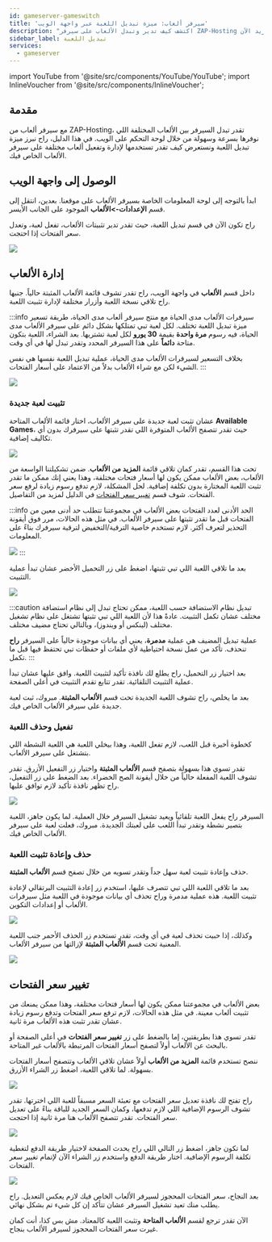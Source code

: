 ```yaml
---
id: gameserver-gameswitch
title: 'سيرفر ألعاب: ميزة تبديل اللعبة عبر واجهة الويب'
description: "اكتشف كيف تدير وتبدل الألعاب على سيرفر ZAP-Hosting الخاص بك بسهولة لتخصيص تجربة اللعب بسلاسة → تعلّم المزيد الآن"
sidebar_label: تبديل اللعبة
services:
  - gameserver
---
```



import YouTube from '@site/src/components/YouTube/YouTube';
import InlineVoucher from '@site/src/components/InlineVoucher';

## مقدمة

مع سيرفر ألعاب من ZAP-Hosting، تقدر تبدل السيرفر بين الألعاب المختلفة اللي نوفرها بسرعة وسهولة من خلال لوحة التحكم على الويب. في هذا الدليل، راح نبرز ميزة تبديل اللعبة ونستعرض كيف تقدر تستخدمها لإدارة وتفعيل ألعاب مختلفة على سيرفر الألعاب الخاص فيك.

<YouTube videoId="nmPd4OsEEvc" imageSrc="https://screensaver01.zap-hosting.com/index.php/s/egQo23DdptPw4qm/preview" title="كيفية استخدام ميزة تبديل اللعبة على ZAP-Hosting" description="تحس إنك تفهم أفضل لما تشوف الأشياء على أرض الواقع؟ إحنا معاك! غص في الفيديو اللي يشرح كل شيء بطريقة سهلة. سواء كنت مستعجل أو تحب تستوعب المعلومات بأكثر طريقة ممتعة!"/>


<InlineVoucher />

## الوصول إلى واجهة الويب

ابدأ بالتوجه إلى لوحة المعلومات الخاصة بسيرفر الألعاب على موقعنا. بعدين، انتقل إلى قسم **الإعدادات->الألعاب** الموجود على الجانب الأيسر.

راح تكون الآن في قسم تبديل اللعبة، حيث تقدر تدير تثبيتات الألعاب، تفعل لعبة، وتعدل سعر الفتحات إذا احتجت.

![](https://screensaver01.zap-hosting.com/index.php/s/NT6d4f7iZa62iPf/preview)

## إدارة الألعاب

داخل قسم **الألعاب** في واجهة الويب، راح تقدر تشوف قائمة الألعاب المثبتة حالياً. جنبها راح تلاقي نسخة اللعبة وأزرار مختلفة لإدارة تثبيت اللعبة.

:::info سيرفرات الألعاب مدى الحياة
مع منتج سيرفر ألعاب مدى الحياة، طريقة تسعير ميزة تبديل اللعبة تختلف. لكل لعبة تبي تمتلكها بشكل دائم على سيرفر الألعاب مدى الحياة، فيه رسوم **مرة واحدة** بقيمة **30 يورو** لكل لعبة تشتريها. بعد الشراء، اللعبة بتكون متاحة **دائماً** على هذا السيرفر المحدد وتقدر تبدل لها في أي وقت.

بخلاف التسعير لسيرفرات الألعاب مدى الحياة، عملية تبديل اللعبة نفسها هي نفس الشيء لكن مع شراء الألعاب بدلاً من الاعتماد على أسعار الفتحات.
:::

![](https://screensaver01.zap-hosting.com/index.php/s/JJfYoRSi3M26qbc/preview)

### تثبيت لعبة جديدة

عشان تثبت لعبة جديدة على سيرفر الألعاب، اختار قائمة الألعاب المتاحة **Available Games**، حيث تقدر تتصفح الألعاب المتوفرة اللي تقدر تثبتها على سيرفرك بدون أي تكاليف إضافية.

![](https://screensaver01.zap-hosting.com/index.php/s/iN7rNje3zaBPMgf/preview)

تحت هذا القسم، تقدر كمان تلاقي قائمة **المزيد من الألعاب**. ضمن تشكيلتنا الواسعة من الألعاب، بعض الألعاب ممكن يكون لها أسعار فتحات مختلفة، وهذا يعني إنك ممكن ما تقدر تثبت اللعبة المختارة بدون تكلفة إضافية. لحل المشكلة، لازم تدفع رسوم زيادة لرفع سعر الفتحات. شوف قسم [تغيير سعر الفتحات](#change-slot-price) في الدليل لمزيد من التفاصيل.

:::info الحد الأدنى لعدد الفتحات
بعض الألعاب في مجموعتنا تتطلب حد أدنى معين من الفتحات قبل ما تقدر تثبتها على سيرفر الألعاب. في مثل هذه الحالات، مرر فوق أيقونة التحذير لتعرف أكثر. لازم تستخدم خاصية الترقية/التخفيض لترقية سيرفرك بناءً على المعلومات.

![](https://screensaver01.zap-hosting.com/index.php/s/AfAonXCqmLFDyay/preview)
:::

بعد ما تلاقي اللعبة اللي تبي تثبتها، اضغط على زر التحميل الأخضر عشان تبدأ عملية التثبيت.

![](https://screensaver01.zap-hosting.com/index.php/s/EjCQK6WYac7Ejfr/preview)

:::caution تبديل نظام الاستضافة
حسب اللعبة، ممكن تحتاج تبدل إلى نظام استضافة مختلف عشان تكمل التثبيت. عادةً هذا لأن اللعبة اللي تبي تثبتها تشتغل على نظام تشغيل مختلف (لينكس أو ويندوز)، وبالتالي تحتاج مضيف مختلف.

عملية تبديل المضيف هي عملية **مدمرة**، يعني أي بيانات موجودة حالياً على السيرفر **راح** تنحذف. تأكد من عمل نسخة احتياطية لأي ملفات أو حفظات تبي تحتفظ فيها قبل ما تكمل.
:::

بعد اختيار زر التحميل، راح يطلع لك نافذة تأكيد لتثبيت اللعبة. وافق عليها عشان تبدأ عملية التثبيت التلقائية. تقدر تتابع تقدم التثبيت في أعلى الصفحة.

بعد ما يخلص، راح تشوف اللعبة الجديدة تحت قسم **الألعاب المثبتة**. مبروك، ثبت لعبة جديدة على سيرفر الألعاب الخاص فيك.

### تفعيل وحذف اللعبة

كخطوة أخيرة قبل اللعب، لازم تفعل اللعبة، وهذا بيخلي اللعبة هي اللعبة النشطة اللي بتشتغل على سيرفر الألعاب.

تقدر تسوي هذا بسهولة بتصفح قسم **الألعاب المثبتة** واختيار زر التفعيل الأزرق. تقدر تشوف اللعبة المفعلة حالياً من خلال أيقونة الصح الخضراء. بعد الضغط على زر التفعيل، راح تظهر نافذة تأكيد لازم توافق عليها.

![](https://screensaver01.zap-hosting.com/index.php/s/XT8jwyDq6j5zXPn/preview)

السيرفر راح يفعل اللعبة تلقائياً ويعيد تشغيل السيرفر خلال العملية. لما يكون جاهز، اللعبة بتصير نشطة وتقدر تبدأ اللعب على لعبتك الجديدة. مبروك، فعلت لعبة على سيرفر الألعاب الخاص فيك.

### حذف وإعادة تثبيت اللعبة

حذف وإعادة تثبيت لعبة سهل جداً وتقدر تسويه من خلال تصفح قسم **الألعاب المثبتة**.

بعد ما تلاقي اللعبة اللي تبي تتصرف عليها، استخدم زر إعادة التثبيت البرتقالي لإعادة تثبيت اللعبة. هذه عملية مدمرة وراح تحذف أي بيانات موجودة في اللعبة مثل سيرفرات الألعاب أو إعدادات التكوين.

![](https://screensaver01.zap-hosting.com/index.php/s/x8kmeor6S7mXe9g/preview)

وكذلك، إذا حبيت تحذف لعبة في أي وقت، تقدر تستخدم زر الحذف الأحمر جنب اللعبة المعنية تحت قسم **الألعاب المثبتة** لإزالتها من سيرفر الألعاب.

![](https://screensaver01.zap-hosting.com/index.php/s/fwgGGzjA5mE2qRs/preview)

## تغيير سعر الفتحات

بعض الألعاب في مجموعتنا ممكن يكون لها أسعار فتحات مختلفة، وهذا ممكن يمنعك من تثبيت ألعاب معينة. في مثل هذه الحالات، لازم ترفع سعر الفتحات وتدفع رسوم زيادة عشان تقدر تثبت هذه الألعاب مرة ثانية.

تقدر تسوي هذا بطريقتين، إما بالضغط على زر **تغيير سعر الفتحات** في أعلى الصفحة أو بالبحث عن الألعاب أولاً لتصفح أسعار الفتحات المرتبطة بالألعاب غير المتاحة.

ننصح تستخدم قائمة **المزيد من الألعاب** أولاً عشان تلاقي الألعاب وتتصفح أسعار الفتحات بسهولة. لما تلاقي اللعبة، اضغط زر الشراء الأزرق.

![](https://screensaver01.zap-hosting.com/index.php/s/FnrqX4SFQq2MkPL/preview)

راح تفتح لك نافذة تعديل سعر الفتحات مع تعبئة السعر مسبقاً للعبة اللي اخترتها. تقدر تشوف الرسوم الإضافية اللي لازم تدفعها، وكمان السعر الجديد للباقة بناءً على تعديل سعر الفتحات. تقدر تتصفح الألعاب هنا مرة ثانية إذا احتجت.

![](https://screensaver01.zap-hosting.com/index.php/s/EGaZRMzjnF3QPiL/preview)

لما تكون جاهز، اضغط زر التالي اللي راح يحدث الصفحة لاختيار طريقة الدفع لتغطية تكلفة الرسوم الإضافية. اختار طريقة الدفع واستخدم زر الشراء الآن لإتمام تغيير سعر الفتحات.

![](https://screensaver01.zap-hosting.com/index.php/s/83oPQocpmSX58R4/preview)

بعد النجاح، سعر الفتحات المحجوز لسيرفر الألعاب الخاص فيك لازم يعكس التعديل. راح يطلب منك تعيد تشغيل السيرفر عشان تتأكد إن كل شيء تم بشكل نهائي.

الآن تقدر ترجع لقسم **الألعاب المتاحة** وتثبت اللعبة كالمعتاد. مش بس كذا، أنت كمان غيرت سعر الفتحات المحجوز لسيرفر الألعاب بنجاح.

<InlineVoucher />